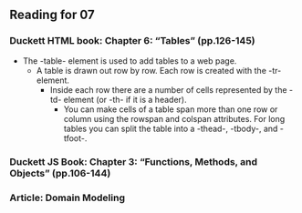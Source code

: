 ## Reading for 07

### Duckett HTML book:  Chapter 6: “Tables” (pp.126-145)

- The  -table- element is used to add tables to a web page.
    - A table is drawn out row by row. Each row is created with the -tr- element.
        - Inside each row there are a number of cells represented by the -td- element (or -th- if it is a header).
            - You can make cells of a table span more than one row or column using the rowspan and colspan attributes. For long tables you can split the table into a  -thead-, -tbody-, and -tfoot-.

### Duckett JS Book:  Chapter 3: “Functions, Methods, and Objects” (pp.106-144)


### Article:  Domain Modeling

